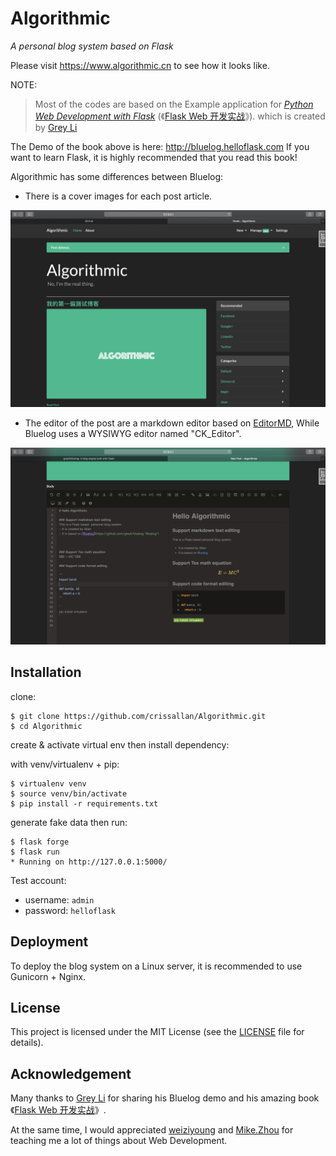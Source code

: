 # Algorithmic

*A personal blog system based on Flask*

Please visit https://www.algorithmic.cn to see how it looks like.

NOTE:  
> Most of the codes are based on the
> Example application for 
>*[Python Web Development with Flask](http://helloflask.com/en/book)* (《[Flask Web 开发实战](http://helloflask.com/book)》).
>which is created by [Grey Li](https://greyli.com)

The Demo of the book above is here: http://bluelog.helloflask.com If you want to learn Flask, it is highly recommended
that you read this book! 


Algorithmic has some differences between Bluelog:

- There is a cover images for each post article.

![Screenshot1](./github_images/Algorithmic_Github_demo_img.png)

- The editor of the post are a markdown editor based on [EditorMD](https://github.com/pandao/editor.md), 
While Bluelog uses a WYSIWYG editor named "CK_Editor".

![Screenshot2](github_images/Algorithmic_Github_editor_img.png)

## Installation

clone:
```
$ git clone https://github.com/crissallan/Algorithmic.git
$ cd Algorithmic
```
create & activate virtual env then install dependency:

with venv/virtualenv + pip:
```
$ virtualenv venv
$ source venv/bin/activate 
$ pip install -r requirements.txt
```

generate fake data then run:
```
$ flask forge
$ flask run
* Running on http://127.0.0.1:5000/
```

Test account:

* username: `admin`
* password: `helloflask`

## Deployment
To deploy the blog system on a Linux server, it is recommended to use Gunicorn + Nginx. 

## License

This project is licensed under the MIT License (see the
[LICENSE](LICENSE) file for details).

## Acknowledgement
Many thanks to [Grey Li](https://greyli.com) for sharing his Bluelog demo and his amazing book
《[Flask Web 开发实战](http://helloflask.com/book)》.

At the same time, I would appreciated [weiziyoung](https://wzy-codify.com/) and [Mike.Zhou](https://miketech.it/)
for teaching me a lot of things about Web Development.